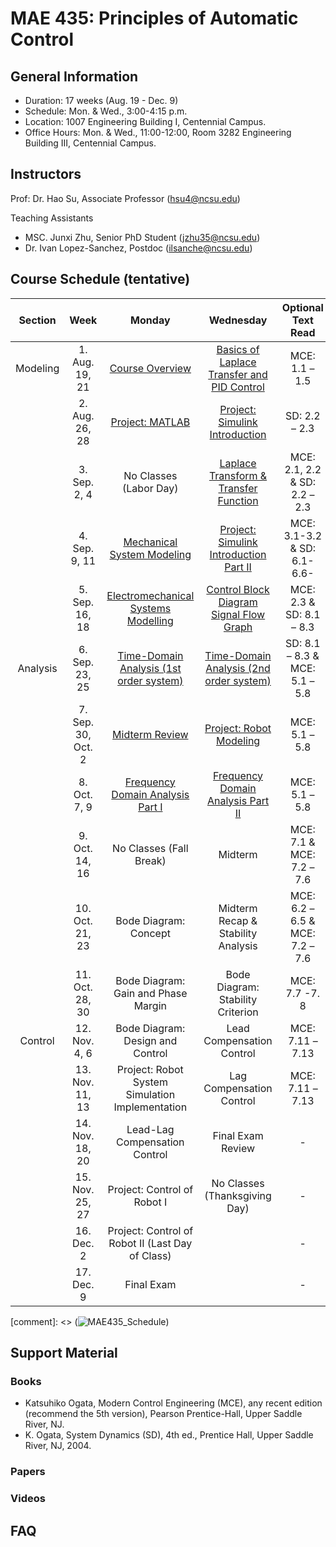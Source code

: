# MAE 435: Principles of Automatic Control

## General Information

* Duration: 17 weeks (Aug. 19 - Dec. 9)
* Schedule: Mon. & Wed., 3:00-4:15 p.m.
* Location: 1007 Engineering Building I, Centennial Campus.
* Office Hours: Mon. & Wed., 11:00-12:00, Room 3282 Engineering Building III, Centennial Campus.

## Instructors

Prof: Dr. Hao Su, Associate Professor (hsu4@ncsu.edu)

Teaching Assistants
* MSC. Junxi Zhu, Senior PhD Student (jzhu35@ncsu.edu)
* Dr. Ivan Lopez-Sanchez, Postdoc (ilsanche@ncsu.edu)

## Course Schedule (tentative)

|    Section      |            Week           |                           Monday                          |                       Wednesday                     |            Optional   Text Read          |
|:---------------:|:-------------------------:|:---------------------------------------------------------:|:---------------------------------------------------:|:----------------------------------------:|
|     Modeling    |       1. Aug. 19, 21      |                      [Course   Overview](https://www.dropbox.com/scl/fi/jivqb0uhwkvg5sgow0bt1/Lecture-1-Course-Overview-Fall-2024.pdf?rlkey=e351ay0kgzml0p2iict313a5r&dl=0)                    |     [Basics   of Laplace Transfer and PID Control](https://www.dropbox.com/scl/fi/kom93ujrkuhh7opfwotot/Lecture-2-Basics-of-Laplace-Transfrom-and-PID-Control.pdf?rlkey=4pnzfqtghi0u42lg6mfg23xc6&dl=0)    |              MCE:   1.1 – 1.5            |
|                 |       2. Aug. 26, 28      |                      [Project:   MATLAB](https://www.dropbox.com/scl/fi/gdboamvd020910ouq64gp/Lecture-3-Project-Introduction-to-Matlab.pdf?rlkey=jjyl1ozzphp1t2dmb76px3ffj&dl=0)                    |           [Project:   Simulink Introduction](https://www.dropbox.com/scl/fi/gqgxb82trbzhr9kba8h4h/Lecture-4-Project-Simulink-Introduction-Part-I.pdf?rlkey=4ccyoee0jxhsn704wrocxiqga&dl=0)          |              SD:   2.2 – 2.3             |
|                 |        3. Sep. 2, 4       |                  No   Classes (Labor Day)                 |        [Laplace   Transform & Transfer Function](https://www.dropbox.com/scl/fi/dx5lio5464mtkdfgvsqqm/Lecture-5-Laplace-Transform-Transfer-Function.pdf?rlkey=sfgbwaqwyrn96cz3sfv02gnho&dl=0)      |      MCE:   2.1, 2.2 & SD: 2.2 – 2.3     |
|                 |        4. Sep. 9, 11      |                [Mechanical   System Modeling](https://www.dropbox.com/scl/fi/sj6cnh4f2rghs6rlifex2/Lecture-8-Mechanical-System-Modeling.pdf?rlkey=0kakjpqluedkanyvjjn461h2s&dl=0)               |       [Project:   Simulink Introduction Part II](https://www.dropbox.com/scl/fi/4n4p1afbt8dn78oukg3mg/Lecture-7-Project-Simulink-Introduction-Part-II.pdf?rlkey=6xedx5t81l5jkbjgopb2uhn2j&dl=0)      |       MCE:   3.1-3.2 & SD: 6.1-6.6-      |
|                 |       5. Sep. 16, 18      |            [Electromechanical   Systems Modelling](https://www.dropbox.com/scl/fi/vg9bif4gj74ozuz5mva5j/Lecture-9-Electromechanical-System-Modeling.pdf?rlkey=wd063vdkv9d1zgiyoe3skh8fi&dl=0)          |       [Control   Block Diagram Signal Flow Graph](https://www.dropbox.com/scl/fi/guu7z04v6md1fk94s8f53/Lecture-10-Control-Block-Diagram.pdf?rlkey=flvi7p9yy7xadqehsfe63qdmt&dl=0)     |         MCE:   2.3 & SD: 8.1 – 8.3       |
|     Analysis    |       6. Sep. 23, 25      |          [Time-Domain   Analysis (1st order system)](https://www.dropbox.com/scl/fi/jqidt87temiaeqoiyvls3/Lecture-11-Time-Domain-Analysis-1st-Order-System.pdf?rlkey=gxn22u7txthb5jv6grftfwpay&dl=0)        |       [Time-Domain   Analysis (2nd order system)](https://www.dropbox.com/scl/fi/jqidt87temiaeqoiyvls3/Lecture-11-Time-Domain-Analysis-1st-Order-System.pdf?rlkey=gxn22u7txthb5jv6grftfwpay&dl=0)     |      SD:   8.1 – 8.3 & MCE: 5.1 – 5.8    |
|                 |     7. Sep. 30, Oct. 2    |                      [Midterm   Review](https://www.dropbox.com/scl/fi/m9krbwvi1fbu0vfw0z099/Lecture-12-Time-Domain-Analysis-2nd-Order-System.pdf?rlkey=6miwi7k1hmgxbe7mqkyebjaar&dl=0)                     |               [Project:   Robot Modeling](https://www.dropbox.com/scl/fi/du4nbqapf53mlj44cpc41/Lecture-13-Midterm-Review-with-Homework-Problem.pdf?rlkey=t1a89fqfg8aqedfv3vr5r79mg&dl=0)             |              MCE:   5.1 – 5.8            |
|                 |        8. Oct. 7, 9       |             [Frequency   Domain Analysis Part I](https://www.dropbox.com/scl/fi/ar7ype2atw9d65xx8ux59/Lecture-15-Frequency-Domain-Analysis-Part-I-Introduction.pdf?rlkey=qg3qwewk0wl2j8ezr4j47wm5c&dl=0)            |          [Frequency   Domain Analysis Part II](https://www.dropbox.com/scl/fi/kxclvr5n5r962jagu8tco/Lecture-16-Frequency-Domain-Analysis-Part-II-Bode-Plot-Overview.pdf?rlkey=hg9gsaaeyhc1lo5bebcp2rc7u&dl=0)        |              MCE:   5.1 – 5.8            |
|                 |       9. Oct. 14, 16      |                  No   Classes (Fall Break)                |                        Midterm                      |        MCE:   7.1 & MCE: 7.2 – 7.6       |
|                 |       10. Oct. 21, 23     |                   Bode   Diagram: Concept                 |         Midterm   Recap & Stability Analysis        |     MCE:   6.2 – 6.5 & MCE: 7.2 – 7.6    |
|                 |       11. Oct. 28, 30     |            Bode   Diagram: Gain and Phase Margin          |          Bode   Diagram: Stability Criterion        |              MCE:   7.7 -7. 8            |
|      Control    |        12. Nov. 4, 6      |             Bode   Diagram: Design and Control            |              Lead   Compensation Control            |             MCE:   7.11 – 7.13           |
|                 |       13. Nov. 11, 13     |      Project:   Robot System Simulation Implementation    |              Lag   Compensation Control             |             MCE:   7.11 – 7.13           |
|                 |       14. Nov. 18, 20     |               Lead-Lag   Compensation Control             |                  Final   Exam Review                |                     -                    |
|                 |       15. Nov. 25, 27     |                Project:   Control of Robot I              |            No   Classes (Thanksgiving Day)          |                     -                    |
|                 |         16. Dec. 2        |     Project:   Control of Robot II (Last Day of Class)    |                                                     |                     -                    |
|                 |         17. Dec. 9        |                        Final   Exam                       |                                                     |                     -                    |

[comment]: <> (![MAE435_Schedule](https://github.com/user-attachments/assets/4ae29ddf-8e0b-494e-a709-3e35f79d7d8c))

## Support Material

### Books
* Katsuhiko Ogata, Modern Control Engineering (MCE), any recent edition (recommend the 5th version), Pearson Prentice-Hall, Upper Saddle River, NJ.
* K. Ogata, System Dynamics (SD), 4th ed., Prentice Hall, Upper Saddle River, NJ, 2004.
### Papers

### Videos

## FAQ
